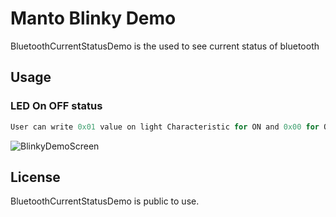 # Manto Blinky Demo
BluetoothCurrentStatusDemo is the used to see current status of bluetooth 

## Usage

### LED On OFF status

```swift
User can write 0x01 value on light Characteristic for ON and 0x00 for OFF
```
![BlinkyDemoScreen](https://github.com/user-attachments/assets/cd68ed7c-d9ce-40fd-b51a-6db159761a88)


## License

BluetoothCurrentStatusDemo is public to use.
